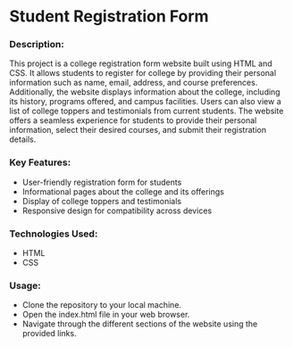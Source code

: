 # Student Registration Form
 ### Description:
This project is a college registration form website built using HTML and CSS. It allows students to register for college by providing their personal information such as name, email, address, and course preferences. Additionally, the website displays information about the college, including its history, programs offered, and campus facilities. Users can also view a list of college toppers and testimonials from current students. The website offers a seamless experience for students to provide their personal information, select their desired courses, and submit their registration details.

 ### Key Features:

- User-friendly registration form for students
- Informational pages about the college and its offerings
- Display of college toppers and testimonials
- Responsive design for compatibility across devices

### Technologies Used:

- HTML
- CSS

### Usage:

- Clone the repository to your local machine.
- Open the index.html file in your web browser.
- Navigate through the different sections of the website using the provided links.
